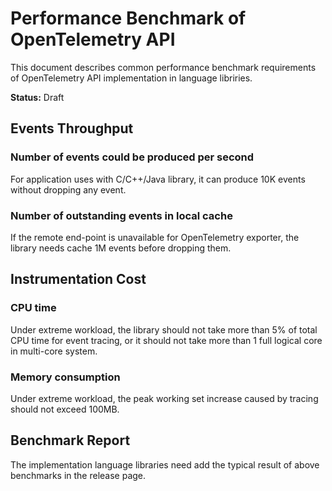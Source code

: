 # Performance Benchmark of OpenTelemetry API

This document describes common performance benchmark requirements of OpenTelemetry API implementation in language libriries.

**Status:** Draft

## Events Throughput

### Number of events could be produced per second

For application uses with C/C++/Java library, it can produce 10K events without dropping any event.

### Number of outstanding events in local cache

If the remote end-point is unavailable for OpenTelemetry exporter, the library needs cache 1M events before dropping them.

## Instrumentation Cost

### CPU time

Under extreme workload, the library should not take more than 5% of total CPU time for event tracing, or it should not take more than 1 full logical core in multi-core system.

### Memory consumption

Under extreme workload, the peak working set increase caused by tracing should not exceed 100MB.

## Benchmark Report

The implementation language libraries need add the typical result of above benchmarks in the release page. 